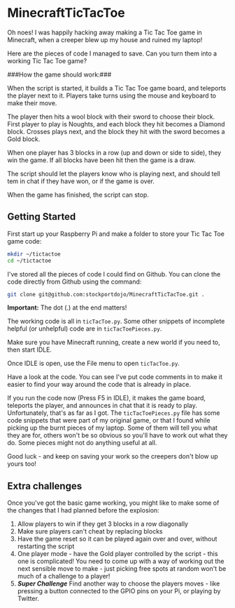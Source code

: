 MinecraftTicTacToe
==================

Oh noes! I was happily hacking away making a Tic Tac Toe game in Minecraft, when a creeper blew up my house and ruined my laptop!

Here are the pieces of code I managed to save. Can you turn them into a working Tic Tac Toe game?

###How the game should work:###

When the script is started, it builds a Tic Tac Toe game board, and teleports the player next to it. Players take turns using the
mouse and keyboard to make their move.

The player then hits a wool block with their sword to choose their block. First player to play is Noughts, and each block they hit becomes a Diamond block.
Crosses plays next, and the block they hit with the sword becomes a Gold block.

When one player has 3 blocks in a row (up and down or side to side), they win the game. If all blocks have been hit then the game is a draw.

The script should let the players know who is playing next, and should tell tem in chat if they have won, or if the game is over.

When the game has finished, the script can stop.

## Getting Started ##

First start up your Raspberry Pi and make a folder to store your Tic Tac Toe game code:

```bash
mkdir ~/tictactoe
cd ~/tictactoe
```

I've stored all the pieces of code I could find on Github. You can clone the code directly from Github using the command:

```bash
git clone git@github.com:stockportdojo/MinecraftTicTacToe.git .

```

**Important:** The dot (.) at the end matters!

The working code is all in ```ticTacToe.py```. Some other snippets of incomplete helpful (or unhelpful) code are in ```ticTacToePieces.py```.

Make sure you have Minecraft running, create a new world if you need to, then start IDLE.

Once IDLE is open, use the File menu to open ```ticTacToe.py```.

Have a look at the code. You can see I've put code comments in to make it easier to find your way around the code that
is already in place.

If you run the code now (Press F5 in IDLE), it makes the game board, teleports the player, and announces in chat that it is
ready to play. Unfortunately, that's as far as I got. The ```ticTacToePieces.py``` file has some code snippets that were part of
my original game, or that I found while picking up the burnt pieces of my laptop. Some of them will tell you what they are for, 
others won't be so obvious so you'll have to work out what they do. Some pieces might not do anything useful at all.

Good luck - and keep on saving your work so the creepers don't blow up yours too!

## Extra challenges ##

Once you've got the basic game working, you might like to make some of the changes that I had planned before the explosion:

1. Allow players to win if they get 3 blocks in a row diagonally
2. Make sure players can't cheat by replacing blocks
3. Have the game reset so it can be played again over and over, without restarting the script
4. One player mode - have the Gold player controlled by the script - this one is complicated! You need to come up with a way of 
working out the next sensible move to make - just picking free spots at random won't be much of a challenge to a player!
5. ***Super Challenge*** Find another way to choose the players moves - like pressing a button connected to the GPIO pins on your Pi, or playing by Twitter.
